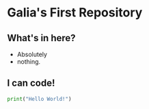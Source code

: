# Galia's First Repository

## What's in here?

* Absolutely
* nothing.

## I can code!
```python
print("Hello World!")
```